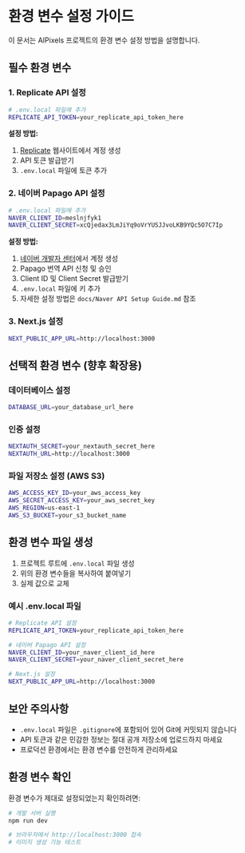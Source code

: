 # 환경 변수 설정 가이드

이 문서는 AIPixels 프로젝트의 환경 변수 설정 방법을 설명합니다.

## 필수 환경 변수

### 1. Replicate API 설정

```bash
# .env.local 파일에 추가
REPLICATE_API_TOKEN=your_replicate_api_token_here
```

**설정 방법:**
1. [Replicate](https://replicate.com) 웹사이트에서 계정 생성
2. API 토큰 발급받기
3. `.env.local` 파일에 토큰 추가

### 2. 네이버 Papago API 설정

```bash
# .env.local 파일에 추가
NAVER_CLIENT_ID=meslnjfyk1
NAVER_CLIENT_SECRET=xcQjedax3LmJiYq9oVrYUSJJvoLKB9YQc5O7C7Ip
```

**설정 방법:**
1. [네이버 개발자 센터](https://developers.naver.com)에서 계정 생성
2. Papago 번역 API 신청 및 승인
3. Client ID 및 Client Secret 발급받기
4. `.env.local` 파일에 키 추가
5. 자세한 설정 방법은 `docs/Naver API Setup Guide.md` 참조

### 3. Next.js 설정

```bash
NEXT_PUBLIC_APP_URL=http://localhost:3000
```

## 선택적 환경 변수 (향후 확장용)

### 데이터베이스 설정
```bash
DATABASE_URL=your_database_url_here
```

### 인증 설정
```bash
NEXTAUTH_SECRET=your_nextauth_secret_here
NEXTAUTH_URL=http://localhost:3000
```

### 파일 저장소 설정 (AWS S3)
```bash
AWS_ACCESS_KEY_ID=your_aws_access_key
AWS_SECRET_ACCESS_KEY=your_aws_secret_key
AWS_REGION=us-east-1
AWS_S3_BUCKET=your_s3_bucket_name
```

## 환경 변수 파일 생성

1. 프로젝트 루트에 `.env.local` 파일 생성
2. 위의 환경 변수들을 복사하여 붙여넣기
3. 실제 값으로 교체

### 예시 .env.local 파일
```bash
# Replicate API 설정
REPLICATE_API_TOKEN=your_replicate_api_token_here

# 네이버 Papago API 설정
NAVER_CLIENT_ID=your_naver_client_id_here
NAVER_CLIENT_SECRET=your_naver_client_secret_here

# Next.js 설정
NEXT_PUBLIC_APP_URL=http://localhost:3000
```

## 보안 주의사항

- `.env.local` 파일은 `.gitignore`에 포함되어 있어 Git에 커밋되지 않습니다
- API 토큰과 같은 민감한 정보는 절대 공개 저장소에 업로드하지 마세요
- 프로덕션 환경에서는 환경 변수를 안전하게 관리하세요

## 환경 변수 확인

환경 변수가 제대로 설정되었는지 확인하려면:

```bash
# 개발 서버 실행
npm run dev

# 브라우저에서 http://localhost:3000 접속
# 이미지 생성 기능 테스트
```
